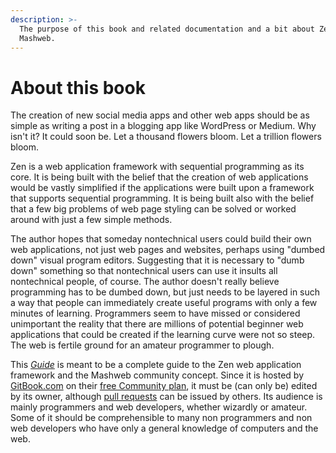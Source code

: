 ```yaml
---
description: >-
  The purpose of this book and related documentation and a bit about Zen and
  Mashweb.
---
```


# About this book

The creation of new social media apps and other web apps should be as simple as writing a post in a blogging app like WordPress or Medium. Why isn't it? It could soon be. Let a thousand flowers bloom. Let a trillion flowers bloom.

Zen is a web application framework with sequential programming as its core. It is being built with the belief that the creation of web applications would be vastly simplified if the applications were built upon a framework that supports sequential programming. It is being built also with the belief that a few big problems of web page styling can be solved or worked around with just a few simple methods.

The author hopes that someday nontechnical users could build their own web applications, not just web pages and websites, perhaps using "dumbed down" visual program editors. Suggesting that it is necessary to "dumb down" something so that nontechnical users can use it insults all nontechnical people, of course. The author doesn't really believe programming has to be dumbed down, but just needs to be layered in such a way that people can immediately create useful programs with only a few minutes of learning. Programmers seem to have missed or considered unimportant the reality that there are millions of potential beginner web applications that could be created if the learning curve were not so steep. The web is fertile ground for an amateur programmer to plough.

This [_Guide_](https://tomelam.gitbook.io/mashweb/) is meant to be a complete guide to the Zen web application framework and the Mashweb community concept. Since it is hosted by [GitBook.com](https://www.gitbook.com/) on their [free Community plan](https://www.gitbook.com/pricing), it must be \(can only be\) edited by its owner, although [pull requests](https://github.com/Mashweb/web-call.cc/pulls) can be issued by others. Its audience is mainly programmers and web developers, whether wizardly or amateur. Some of it should be comprehensible to many non programmers and non web developers who have only a general knowledge of computers and the web.

